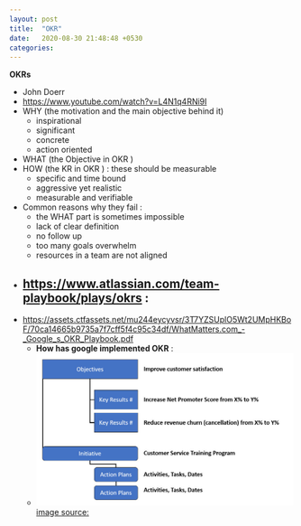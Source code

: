 ```yaml
---
layout: post
title:  "OKR"
date:   2020-08-30 21:48:48 +0530
categories: 
---
```

**OKRs**
- John Doerr
- https://www.youtube.com/watch?v=L4N1q4RNi9I
- WHY (the motivation and the main objective behind it)
    - inspirational
    - significant
    - concrete
    - action oriented
- WHAT (the Objective in OKR )
- HOW (the KR in OKR ) : these should be measurable
    - specific and time bound
    - aggressive yet realistic
    - measurable and verifiable
- Common reasons why they fail :
    - the WHAT part is sometimes impossible
    - lack of clear definition
    - no follow up
    - too many goals overwhelm
    - resources in a team are not aligned
- https://www.atlassian.com/team-playbook/plays/okrs :
    - 
- https://assets.ctfassets.net/mu244eycyvsr/3T7YZSUplO5Wt2UMpHKBoF/70ca14665b9735a7f7cff5f4c95c34df/WhatMatters.com_-_Google_s_OKR_Playbook.pdf
    - **How has google implemented OKR** :
    - ![](./../_images/okr-initiatives.jpeg) 
    [image source:][1]


[1]: https://www.linkedin.com/pulse/okr-embraced-google-bono-lawrence-serven/